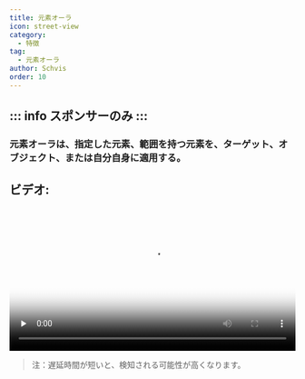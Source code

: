```yaml
---
title: 元素オーラ
icon: street-view
category:
  - 特徴
tag:
  - 元素オーラ
author: Schvis
order: 10
---
```

::: info スポンサーのみ
:::
---
### 元素オーラは、指定した元素、範囲を持つ元素を、ターゲット、オブジェクト、または自分自身に適用する。

## ビデオ:

<video controls preload="none" width="100%" poster="https://nextcloud.atruicardona.xyz/s/mjfe6J4Q5Ja6ipN/preview"><source src="https://nextcloud.atruicardona.xyz/s/mjfe6J4Q5Ja6ipN/download" type="video/mp4"></video>

> 注：遅延時間が短いと、検知される可能性が高くなります。




